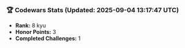 ### 🏆 Codewars Stats (Updated: 2025-09-04 13:17:47 UTC)

- **Rank:** 8 kyu
- **Honor Points:** 3
- **Completed Challenges:** 1
